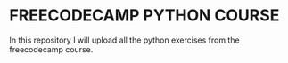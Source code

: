 # FREECODECAMP PYTHON COURSE 
In this repository I will upload all the python exercises from the freecodecamp course. 